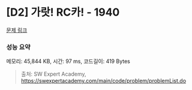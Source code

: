 # [D2] 가랏! RC카! - 1940 

[문제 링크](https://swexpertacademy.com/main/code/problem/problemDetail.do?contestProbId=AV5PjMgaALgDFAUq) 

### 성능 요약

메모리: 45,844 KB, 시간: 97 ms, 코드길이: 419 Bytes



> 출처: SW Expert Academy, https://swexpertacademy.com/main/code/problem/problemList.do